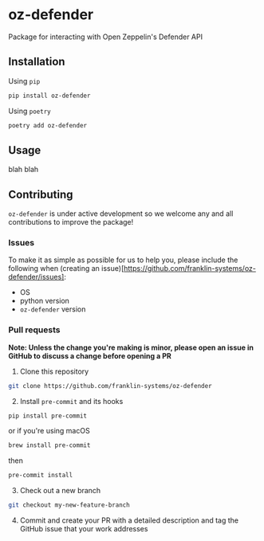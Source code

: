 # oz-defender
Package for interacting with Open Zeppelin's Defender API

## Installation
Using `pip`
```bash
pip install oz-defender
```

Using `poetry`
```bash
poetry add oz-defender
```

## Usage
blah blah

## Contributing
`oz-defender` is under active development so we welcome any and all contributions to improve the package!
### Issues
To make it as simple as possible for us to help you, please include the following when (creating an issue)[https://github.com/franklin-systems/oz-defender/issues]:
- OS
- python version
- `oz-defender` version

### Pull requests
**Note: Unless the change you're making is minor, please open an issue in GitHub to discuss a change before opening a PR**
1. Clone this repository
```bash
git clone https://github.com/franklin-systems/oz-defender
```
2. Install `pre-commit` and its hooks
```bash
pip install pre-commit
```
or if you're using macOS
```bash
brew install pre-commit
```
then
```bash
pre-commit install
```
3. Check out a new branch
```bash
git checkout my-new-feature-branch
```
4. Commit and create your PR with a detailed description and tag the GitHub issue that your work addresses 

